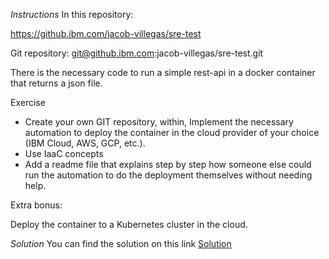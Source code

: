 *Instructions*
In this repository:

https://github.ibm.com/jacob-villegas/sre-test

Git repository: git@github.ibm.com:jacob-villegas/sre-test.git

There is the necessary code to run a simple rest-api in a docker container that returns a json file.

Exercise
- Create your own GIT repository, within, Implement the necessary automation to deploy the container in the cloud provider of your choice (IBM Cloud, AWS, GCP, etc.).
- Use IaaC concepts
- Add a readme file that explains step by step how someone else could run the automation to do the deployment themselves without needing help.

Extra bonus:

Deploy the container to a Kubernetes cluster in the cloud.

*Solution*
You can find the solution on this link [Solution](https://github.com/Darieth23/SREAcademy-SolutionLab2/blob/main/Module2Solution.pdf)

